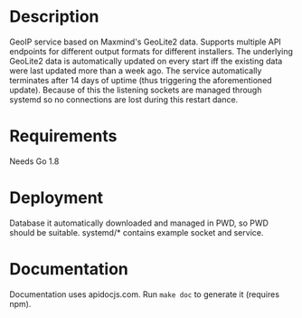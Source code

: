 # Description

GeoIP service based on Maxmind's GeoLite2 data. Supports multiple API endpoints
for different output formats for different installers. The underlying GeoLite2
data is automatically updated on every start iff the existing data were last
updated more than a week ago. The service automatically terminates after 14 days
of uptime (thus triggering the aforementioned update). Because of this the
listening sockets are managed through systemd so no connections are lost during
this restart dance.

# Requirements

Needs Go 1.8

# Deployment

Database it automatically downloaded and managed in PWD, so PWD should be suitable.
systemd/* contains example socket and service.

# Documentation

Documentation uses apidocjs.com. Run `make doc` to generate it (requires npm).

